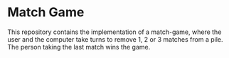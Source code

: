 # Match Game

This repository contains the implementation of a match-game, where the user and the computer take turns to remove 1, 2 or 3 matches from a pile. The person taking the last match wins the game.
